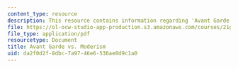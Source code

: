 ```yaml
---
content_type: resource
description: This resource contains information regarding 'Avant Garde vs. Moderism'.
file: https://ol-ocw-studio-app-production.s3.amazonaws.com/courses/21g-031j-topics-in-the-avant-garde-in-literature-and-cinema-spring-2003/da2f0d2f8dbc7a9746e6536ae0d9c1a0_MIT21G_031JS03_avantvsmod.pdf
file_type: application/pdf
resourcetype: Document
title: Avant Garde vs. Moderism
uid: da2f0d2f-8dbc-7a97-46e6-536ae0d9c1a0
---
```

